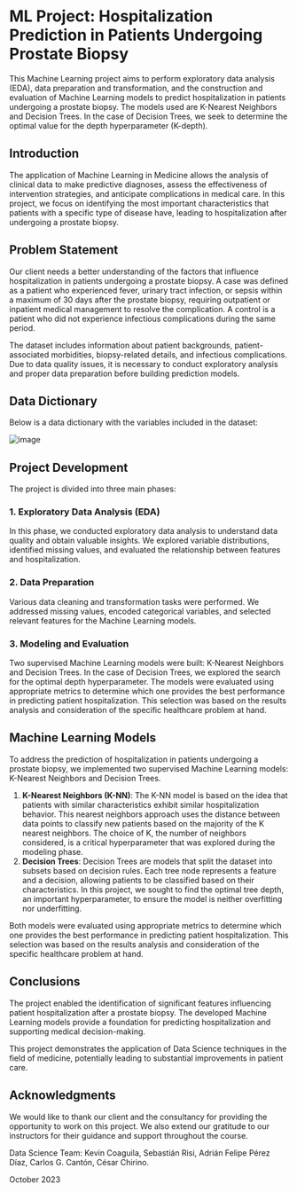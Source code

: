 # ML Project: Hospitalization Prediction in Patients Undergoing Prostate Biopsy

This Machine Learning project aims to perform exploratory data analysis (EDA), data preparation and transformation, and the construction and evaluation of Machine Learning models to predict hospitalization in patients undergoing a prostate biopsy. The models used are K-Nearest Neighbors and Decision Trees. In the case of Decision Trees, we seek to determine the optimal value for the depth hyperparameter (K-depth).

## Introduction

The application of Machine Learning in Medicine allows the analysis of clinical data to make predictive diagnoses, assess the effectiveness of intervention strategies, and anticipate complications in medical care. In this project, we focus on identifying the most important characteristics that patients with a specific type of disease have, leading to hospitalization after undergoing a prostate biopsy.

## Problem Statement

Our client needs a better understanding of the factors that influence hospitalization in patients undergoing a prostate biopsy. A case was defined as a patient who experienced fever, urinary tract infection, or sepsis within a maximum of 30 days after the prostate biopsy, requiring outpatient or inpatient medical management to resolve the complication. A control is a patient who did not experience infectious complications during the same period.

The dataset includes information about patient backgrounds, patient-associated morbidities, biopsy-related details, and infectious complications. Due to data quality issues, it is necessary to conduct exploratory analysis and proper data preparation before building prediction models.

## Data Dictionary

Below is a data dictionary with the variables included in the dataset:

![image](https://user-images.githubusercontent.com/118769777/220240501-8c21461d-2de5-495b-954e-10fb9bf38014.png)

## Project Development

The project is divided into three main phases:

### 1. Exploratory Data Analysis (EDA)

In this phase, we conducted exploratory data analysis to understand data quality and obtain valuable insights. We explored variable distributions, identified missing values, and evaluated the relationship between features and hospitalization.

### 2. Data Preparation

Various data cleaning and transformation tasks were performed. We addressed missing values, encoded categorical variables, and selected relevant features for the Machine Learning models.

### 3. Modeling and Evaluation

Two supervised Machine Learning models were built: K-Nearest Neighbors and Decision Trees. In the case of Decision Trees, we explored the search for the optimal depth hyperparameter. The models were evaluated using appropriate metrics to determine which one provides the best performance in predicting patient hospitalization. This selection was based on the results analysis and consideration of the specific healthcare problem at hand.

## Machine Learning Models

To address the prediction of hospitalization in patients undergoing a prostate biopsy, we implemented two supervised Machine Learning models: K-Nearest Neighbors and Decision Trees.

1. **K-Nearest Neighbors (K-NN)**: The K-NN model is based on the idea that patients with similar characteristics exhibit similar hospitalization behavior. This nearest neighbors approach uses the distance between data points to classify new patients based on the majority of the K nearest neighbors. The choice of K, the number of neighbors considered, is a critical hyperparameter that was explored during the modeling phase.
2. **Decision Trees**: Decision Trees are models that split the dataset into subsets based on decision rules. Each tree node represents a feature and a decision, allowing patients to be classified based on their characteristics. In this project, we sought to find the optimal tree depth, an important hyperparameter, to ensure the model is neither overfitting nor underfitting.

Both models were evaluated using appropriate metrics to determine which one provides the best performance in predicting patient hospitalization. This selection was based on the results analysis and consideration of the specific healthcare problem at hand.

## Conclusions

The project enabled the identification of significant features influencing patient hospitalization after a prostate biopsy. The developed Machine Learning models provide a foundation for predicting hospitalization and supporting medical decision-making.

This project demonstrates the application of Data Science techniques in the field of medicine, potentially leading to substantial improvements in patient care.

## Acknowledgments

We would like to thank our client and the consultancy for providing the opportunity to work on this project. We also extend our gratitude to our instructors for their guidance and support throughout the course.

Data Science Team: Kevin Coaguila, Sebastián Risi, Adrián Felipe Pérez Díaz, Carlos G. Cantón, César Chirino.

October 2023
